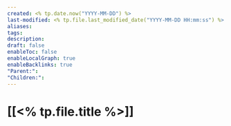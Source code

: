 ```yaml
---
created: <% tp.date.now("YYYY-MM-DD") %>
last-modified: <% tp.file.last_modified_date("YYYY-MM-DD HH:mm:ss") %>
aliases:
tags:
description:
draft: false
enableToc: false
enableLocalGraph: true
enableBacklinks: true
"Parent:":
"Children:":
---
```


# [[<% tp.file.title %>]]

